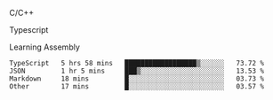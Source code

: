 <p>C/C++</p>
<p> Typescript</p>
<p>Learning Assembly</p>

<!--START_SECTION:waka-->

```text
TypeScript   5 hrs 58 mins   ██████████████████▒░░░░░░   73.72 %
JSON         1 hr 5 mins     ███▒░░░░░░░░░░░░░░░░░░░░░   13.53 %
Markdown     18 mins         █░░░░░░░░░░░░░░░░░░░░░░░░   03.73 %
Other        17 mins         █░░░░░░░░░░░░░░░░░░░░░░░░   03.57 %
```

<!--END_SECTION:waka-->
